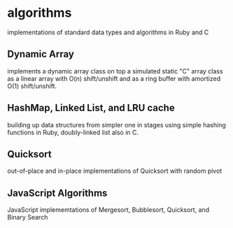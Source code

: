 # algorithms
implementations of standard data types and algorithms in Ruby and C

## Dynamic Array
implements a dynamic array class on top a simulated static "C" array class as a linear array with O(n) shift/unshift and as a ring buffer with amortized O(1) shift/unshift.

## HashMap, Linked List, and LRU cache
building up data structures from simpler one in stages using simple hashing functions in Ruby,
doubly-linked list also in C.

## Quicksort
out-of-place and in-place implementations of Quicksort with random pivot

## JavaScript Algorithms
JavaScript implememtations of Mergesort, Bubblesort, Quicksort, and Binary Search
